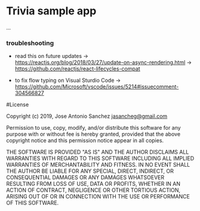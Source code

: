 # Trivia sample app

...

### troubleshooting
- read this on future updates
  -> https://reactjs.org/blog/2018/03/27/update-on-async-rendering.html
  -> https://github.com/reactjs/react-lifecycles-compat

- to fix flow typing on Visual Sturdio Code
  -> https://github.com/Microsoft/vscode/issues/5214#issuecomment-304566827


#License

Copyright (c) 2019, Jose Antonio Sanchez <jasancheg@gmail.com>

Permission to use, copy, modify, and/or distribute this software for any
purpose with or without fee is hereby granted, provided that the above
copyright notice and this permission notice appear in all copies.

THE SOFTWARE IS PROVIDED "AS IS" AND THE AUTHOR DISCLAIMS ALL WARRANTIES
WITH REGARD TO THIS SOFTWARE INCLUDING ALL IMPLIED WARRANTIES OF
MERCHANTABILITY AND FITNESS. IN NO EVENT SHALL THE AUTHOR BE LIABLE FOR
ANY SPECIAL, DIRECT, INDIRECT, OR CONSEQUENTIAL DAMAGES OR ANY DAMAGES
WHATSOEVER RESULTING FROM LOSS OF USE, DATA OR PROFITS, WHETHER IN AN
ACTION OF CONTRACT, NEGLIGENCE OR OTHER TORTIOUS ACTION, ARISING OUT OF
OR IN CONNECTION WITH THE USE OR PERFORMANCE OF THIS SOFTWARE.